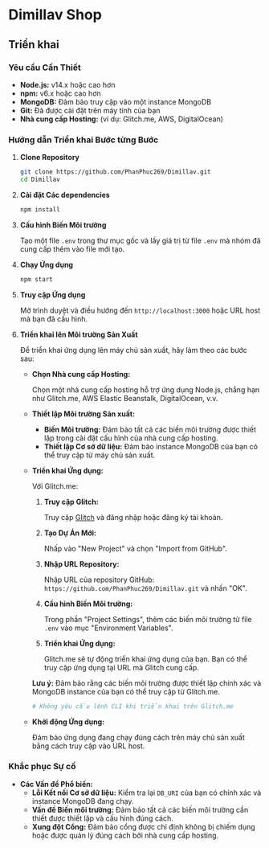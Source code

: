 # Dimillav Shop 

## Triển khai

### Yêu cầu Cần Thiết

- **Node.js:** v14.x hoặc cao hơn
- **npm:** v6.x hoặc cao hơn
- **MongoDB:** Đảm bảo truy cập vào một instance MongoDB
- **Git:** Đã được cài đặt trên máy tính của bạn
- **Nhà cung cấp Hosting:** (ví dụ: Glitch.me, AWS, DigitalOcean)

### Hướng dẫn Triển khai Bước từng Bước

1. **Clone Repository**

    ```bash
    git clone https://github.com/PhanPhuc269/Dimillav.git
    cd Dimillav
    ```

2. **Cài đặt Các dependencies**

    ```bash
    npm install
    ```

3. **Cấu hình Biến Môi trường**

    Tạo một file `.env` trong thư mục gốc và lấy giá trị từ file `.env` mà nhóm đã cung cấp thêm vào file mới tạo.


4. **Chạy Ứng dụng**

    ```bash
    npm start
    ```

5. **Truy cập Ứng dụng**

    Mở trình duyệt và điều hướng đến `http://localhost:3000` hoặc URL host mà bạn đã cấu hình.

6. **Triển khai lên Môi trường Sản Xuất**

    Để triển khai ứng dụng lên máy chủ sản xuất, hãy làm theo các bước sau:

    - **Chọn Nhà cung cấp Hosting:**

        Chọn một nhà cung cấp hosting hỗ trợ ứng dụng Node.js, chẳng hạn như Glitch.me, AWS Elastic Beanstalk, DigitalOcean, v.v.

    - **Thiết lập Môi trường Sản xuất:**

        - **Biến Môi trường:** Đảm bảo tất cả các biến môi trường được thiết lập trong cài đặt cấu hình của nhà cung cấp hosting.
        - **Thiết lập Cơ sở dữ liệu:** Đảm bảo instance MongoDB của bạn có thể truy cập từ máy chủ sản xuất.

    - **Triển khai Ứng dụng:**

        Với Glitch.me:

        1. **Truy cập Glitch:**
        
            Truy cập [Glitch](https://glitch.com/) và đăng nhập hoặc đăng ký tài khoản.

        2. **Tạo Dự Án Mới:**
        
            Nhấp vào "New Project" và chọn "Import from GitHub".

        3. **Nhập URL Repository:**
        
            Nhập URL của repository GitHub: `https://github.com/PhanPhuc269/Dimillav.git` và nhấn "OK".

        4. **Cấu hình Biến Môi trường:**
        
            Trong phần "Project Settings", thêm các biến môi trường từ file `.env` vào mục "Environment Variables".

        5. **Triển khai Ứng dụng:**
        
            Glitch.me sẽ tự động triển khai ứng dụng của bạn. Bạn có thể truy cập ứng dụng tại URL mà Glitch cung cấp.

        **Lưu ý:** Đảm bảo rằng các biến môi trường được thiết lập chính xác và MongoDB instance của bạn có thể truy cập từ Glitch.me.

        ```bash
        # Không yêu cầu lệnh CLI khi triển khai trên Glitch.me
        ```

    - **Khởi động Ứng dụng:**

        Đảm bảo ứng dụng đang chạy đúng cách trên máy chủ sản xuất bằng cách truy cập vào URL host.

### Khắc phục Sự cố

- **Các Vấn đề Phổ biến:**
    - **Lỗi Kết nối Cơ sở dữ liệu:** Kiểm tra lại `DB_URI` của bạn có chính xác và instance MongoDB đang chạy.
    - **Vấn đề Biến môi trường:** Đảm bảo tất cả các biến môi trường cần thiết được thiết lập và cấu hình đúng cách.
    - **Xung đột Cổng:** Đảm bảo cổng được chỉ định không bị chiếm dụng hoặc được quản lý đúng cách bởi nhà cung cấp hosting.


